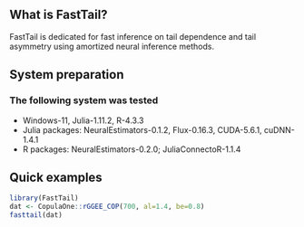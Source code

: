 ## What is FastTail?
FastTail is dedicated for fast inference on tail dependence and tail asymmetry using amortized neural inference methods.

## System preparation
### The following system was tested
- Windows-11, Julia-1.11.2, R-4.3.3
- Julia packages: NeuralEstimators-0.1.2, Flux-0.16.3, CUDA-5.6.1, cuDNN-1.4.1
- R packages: NeuralEstimators-0.2.0; JuliaConnectoR-1.1.4 

## Quick examples
```r
library(FastTail)
dat <- CopulaOne::rGGEE_COP(700, al=1.4, be=0.8)
fasttail(dat)
```